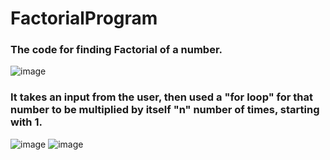 # FactorialProgram

### The code for finding Factorial of a number.
![image](https://github.com/user-attachments/assets/b2b3dce2-ee0d-4fce-9076-b7e86647e4f7)


### It takes an input from the user, then used a "for loop" for that number to be multiplied by itself "n" number of times, starting with 1.
![image](https://github.com/user-attachments/assets/1ea42901-ab39-4f78-bdab-69aaaffc3e3f)
![image](https://github.com/user-attachments/assets/4b4e4b00-96bd-402e-b874-c3cb2a15de99)
